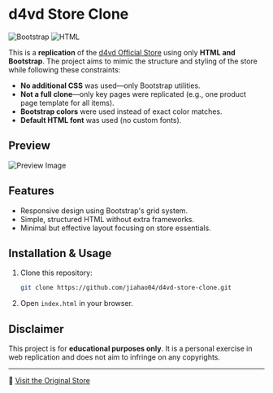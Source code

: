 # d4vd Store Clone

![Bootstrap](https://img.shields.io/badge/Styled%20With-Bootstrap-blue) ![HTML](https://img.shields.io/badge/Built%20With-HTML-orange)

This is a **replication** of the [d4vd Official Store](https://shop.d4vd.io/) using only **HTML and Bootstrap**. The project aims to mimic the structure and styling of the store while following these constraints:

- **No additional CSS** was used—only Bootstrap utilities.
- **Not a full clone**—only key pages were replicated (e.g., one product page template for all items).
- **Bootstrap colors** were used instead of exact color matches.
- **Default HTML font** was used (no custom fonts).

## Preview

![Preview Image](https://via.placeholder.com/800x400?text=d4vd+Store+Clone)

## Features

- Responsive design using Bootstrap's grid system.
- Simple, structured HTML without extra frameworks.
- Minimal but effective layout focusing on store essentials.

## Installation & Usage

1. Clone this repository:
   ```sh
   git clone https://github.com/jiahao04/d4vd-store-clone.git
   ```
2. Open `index.html` in your browser.

## Disclaimer

This project is for **educational purposes only**. It is a personal exercise in web replication and does not aim to infringe on any copyrights.

---

🔗 [Visit the Original Store](https://shop.d4vd.io/)

